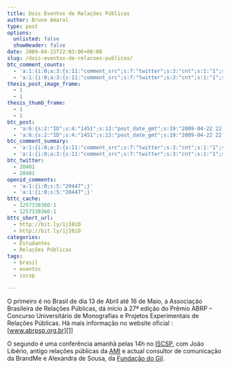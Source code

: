 ```yaml
---
title: Dois Eventos de Relações Públicas
author: Bruno Amaral
type: post
options:
  unlisted: false
  showHeader: false
date: 2009-04-22T22:03:06+00:00
slug: /dois-eventos-de-relacoes-publicas/
btc_comment_counts:
  - 'a:1:{i:0;a:3:{s:11:"comment_src";s:7:"twitter";s:3:"cnt";s:1:"1";s:7:"enabled";s:1:"1";}}'
  - 'a:1:{i:0;a:3:{s:11:"comment_src";s:7:"twitter";s:3:"cnt";s:1:"1";s:7:"enabled";s:1:"1";}}'
thesis_post_image_frame:
  - 1
  - 1
thesis_thumb_frame:
  - 1
  - 1
btc_post:
  - 'a:6:{s:2:"ID";s:4:"1451";s:13:"post_date_gmt";s:19:"2009-04-22 22:03:06";s:23:"initial_import_date_gmt";s:19:"2009-04-22 22:04:05";s:20:"last_import_date_gmt";s:19:"2009-05-22 21:14:13";s:4:"hits";s:1:"1";s:6:"misses";s:3:"933";}'
  - 'a:6:{s:2:"ID";s:4:"1451";s:13:"post_date_gmt";s:19:"2009-04-22 22:03:06";s:23:"initial_import_date_gmt";s:19:"2009-04-22 22:04:05";s:20:"last_import_date_gmt";s:19:"2009-05-22 21:14:13";s:4:"hits";s:1:"1";s:6:"misses";s:3:"933";}'
btc_comment_summary:
  - 'a:1:{i:0;a:3:{s:11:"comment_src";s:7:"twitter";s:3:"cnt";s:1:"1";s:7:"enabled";s:1:"1";}}'
  - 'a:1:{i:0;a:3:{s:11:"comment_src";s:7:"twitter";s:3:"cnt";s:1:"1";s:7:"enabled";s:1:"1";}}'
btc_twitter:
  - 20401
  - 20401
openid_comments:
  - 'a:1:{i:0;s:5:"20447";}'
  - 'a:1:{i:0;s:5:"20447";}'
bttc_cache:
  - 1257338360:1
  - 1257338360:1
bttc_short_url:
  - http://bit.ly/1jI0iD
  - http://bit.ly/1jI0iD
categories:
  - Estudantes
  - Relações Públicas
tags:
  - brasil
  - eventos
  - iscsp

---
```

O primeiro é no Brasil de dia 13 de Abril até 16 de Maio, a Associação Brasileira de Relações Públicas, dá início à 27ª edição do Prêmio ABRP – Concurso Universitário de Monografias e Projetos Experimentais de Relações Públicas. Há mais informação no website oficial : [www.abrpsp.org.br][1]

O segundo é uma conferência amanhã pelas 14h no [ISCSP][2], com João Libério, antigo relações públicas da [AMI][3] e actual consultor de comunicação da BrandMe e Alexandra de Sousa, da [Fundação do Gil][4].

 [1]: http://www.abrpsp.org.br
 [2]: http://www.iscsp.utl.pt/
 [3]: http://www.ami.org.pt/
 [4]: http://www.fundacaodogil.pt/
